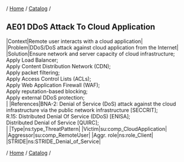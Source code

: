 / [Home](/acctp/) / [Catalog](/acctp/catalog/) /

## AE01 DDoS Attack To Cloud Application

|Context|Remote user interacts with a cloud application|
|Problem|DDoS/DoS attack against cloud application from the Internet|
|Solution|Ensure network and server capacity of cloud infrastructure;<br /> Apply Load Balancer;<br /> Apply Content Distribution Network (CDN);<br /> Apply packet filtering;<br /> Apply Access Control Lists (ACLs);<br /> Apply Web Application Firewall (WAF);<br /> Apply reputation-based blocking;<br /> Apply external DDoS protection;<br />|
|References|BNA-2: Denial of Service (DoS) attack against the cloud infrastructure via the public network infrastructure [SECCRIT];<br /> R.15: Distributed Denial Of Service (DDoS) [ENISA];<br /> Distributed Denial of Service [QUIRC];<br />|
|Type|ns:type_ThreatPattern|
|Victim|su:comp_CloudApplication|
|Aggressor|su:comp_RemoteUser|
|Aggr. role|ns:role_Client|
|STRIDE|ns:STRIDE_Denial_of_Service|

/ [Home](/acctp/) / [Catalog](/acctp/catalog/) /
